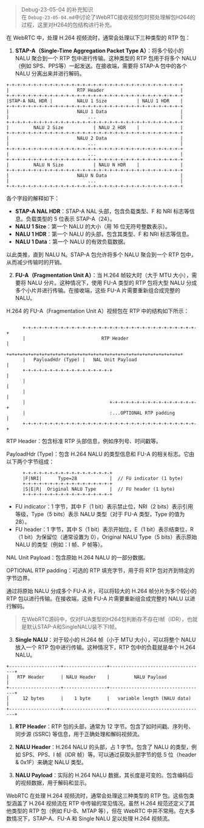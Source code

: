 > Debug-23-05-04 的补充知识  
在 `Debug-23-05-04.md`中讨论了WebRTC接收视频包时预处理解包H264的过程，这里对H264的包结构进行补充。

在 WebRTC 中，处理 H.264 视频流时，通常会处理以下三种类型的 RTP 包：

1. **STAP-A（Single-Time Aggregation Packet Type A）**：将多个较小的 NALU 聚合到一个 RTP 包中进行传输。这种类型的 RTP 包用于将多个 NALU（例如 SPS、PPS等）一起发送。在接收端，需要将 STAP-A 包中的各个 NALU 分离出来并进行解码。
```
+-+-+-+-+-+-+-+-+-+-+-+-+-+-+-+-+-+-+-+-+-+-+-+-+-+-+-+-+-+-+-+-+
|                         RTP Header                            |
+-+-+-+-+-+-+-+-+-+-+-+-+-+-+-+-+-+-+-+-+-+-+-+-+-+-+-+-+-+-+-+-+
|STAP-A NAL HDR |         NALU 1 Size           | NALU 1 HDR    |
+-+-+-+-+-+-+-+-+-+-+-+-+-+-+-+-+-+-+-+-+-+-+-+-+-+-+-+-+-+-+-+-+
|                         NALU 1 Data                           |
|                             ...                               |
+-+-+-+-+-+-+-+-+-+-+-+-+-+-+-+-+-+-+-+-+-+-+-+-+-+-+-+-+-+-+-+-+
|         NALU 2 Size           | NALU 2 HDR    |               |
+-+-+-+-+-+-+-+-+-+-+-+-+-+-+-+-+-+-+-+-+-+-+-+-+-+-+-+-+-+-+-+-+  
|                         NALU 2 Data                           |
|                             ...                               |
+-+-+-+-+-+-+-+-+-+-+-+-+-+-+-+-+-+-+-+-+-+-+-+-+-+-+-+-+-+-+-+-+
|                             ...                               |
+-+-+-+-+-+-+-+-+-+-+-+-+-+-+-+-+-+-+-+-+-+-+-+-+-+-+-+-+-+-+-+-+
|         NALU N Size           | NALU N HDR    |               |
+-+-+-+-+-+-+-+-+-+-+-+-+-+-+-+-+-+-+-+-+-+-+-+-+-+-+-+-+-+-+-+-+  
|                         NALU N Data                           |
|                             ...                               |
+-+-+-+-+-+-+-+-+-+-+-+-+-+-+-+-+-+-+-+-+-+-+-+-+-+-+-+-+-+-+-+-+

```
各个字段的解释如下：

- **STAP-A NAL HDR**：STAP-A NAL 头部，包含负载类型、F 和 NRI 标志等信息。负载类型的 5 位表示 STAP-A（24）。
- **NALU 1 Size**：第一个 NALU 的大小（用 16 位无符号整数表示）。
- **NALU 1 HDR**：第一个 NALU 的头部，包含其类型、F 和 NRI 标志等信息。
- **NALU 1 Data**：第一个 NALU 的有效负载数据。

以此类推，直到 NALU N。STAP-A 包允许将多个 NALU 聚合到一个 RTP 包中，从而减少传输时的开销。



2. **FU-A（Fragmentation Unit A）**：当 H.264 帧较大时（大于 MTU 大小），需要将 NALU 分片。这种情况下，使用 FU-A 类型的 RTP 包将大型 NALU 分成多个小片并进行传输。在接收端，这些 FU-A 片需要重新组合成完整的 NALU。

H.264 的 FU-A（Fragmentation Unit A）视频包在 RTP 中的结构如下所示：

```

      +-+-+-+-+-+-+-+-+-+-+-+-+-+-+-+-+-+-+-+-+-+-+-+-+-+-+-+-+-+-+-+-+
      |                            RTP Header                         |
      +=+=+=+=+=+=+=+=+=+=+=+=+=+=+=+=+=+=+=+=+=+=+=+=+=+=+=+=+=+=+=+=+
      |   PayloadHdr (Type) |   NAL Unit Payload                      |
      +-+-+-+-+-+-+-+-+-+-+-+-+-+-+-+-+                               |
      |                                                               |
      |                                                               |
      |                               +-+-+-+-+-+-+-+-+-+-+-+-+-+-+-+-+
      |                               :...OPTIONAL RTP padding        |
      +-+-+-+-+-+-+-+-+-+-+-+-+-+-+-+-+-+-+-+-+-+-+-+-+-+-+-+-+-+-+-+-+
```

RTP Header：包含标准 RTP 头部信息，例如序列号、时间戳等。

PayloadHdr (Type)：包含 H.264 NALU 的类型信息和 FU-A 的相关标志。它由以下两个字节组成：

```
      +-+-+-+-+-+-+-+-+-+-+-+-+-+-+-+-+
      |F|NRI|      Type=28            |  // FU indicator (1 byte)
      +-+-+-+-+-+-+-+-+-+-+-+-+-+-+-+-+
      |S|E|R|  Original NALU Type     |  // FU header (1 byte)
      +-+-+-+-+-+-+-+-+-+-+-+-+-+-+-+-+
```

- FU indicator：1 字节，其中 F（1 bit）表示禁止位，NRI（2 bits）表示引用等级，Type（5 bits）表示 NALU 类型（对于 FU-A 类型，Type 的值为 28）。
- FU header：1 字节，其中 S（1 bit）表示开始位，E（1 bit）表示结束位，R（1 bit）为保留位（通常设置为 0），Original NALU Type（5 bits）表示原始 NALU 的类型（例如：I 帧、P 帧等）。

NAL Unit Payload：包含原始 H.264 NALU 的一部分数据。

OPTIONAL RTP padding：可选的 RTP 填充字节，用于将 RTP 包对齐到特定的字节边界。

通过将原始 NALU 分成多个 FU-A 片，可以将较大的 H.264 帧分片为多个较小的 RTP 包以进行传输。在接收端，这些 FU-A 片需要重新组合成完整的 NALU 以进行解码。

> 在WebRTC源码中，仅对FUA类型的H264包判断存不存在I帧（IDR），也就是默认STAP-A和SingleNALU装不下I帧。

3. **Single NALU**：对于较小的 H.264 帧（小于 MTU 大小），可以将整个 NALU 放入一个 RTP 包中进行传输。这种情况下，RTP 包中的负载就是单个 H.264 NALU。

```
+-------------------+----------------+-----------------------------------+
|   RTP Header      | NALU Header    |         NALU Payload              |
+-------------------+----------------+-----------------------------------+
|     12 bytes      |    1 byte      |   variable length (NALU data)     |
+-------------------+----------------+-----------------------------------+
```

1. **RTP Header**：RTP 包的头部，通常为 12 字节。包含了如时间戳、序列号、同步源 (SSRC) 等信息，用于正确处理和解码视频流。

2. **NALU Header**：H.264 NALU 的头部，占 1 字节。包含了 NALU 的类型，例如 SPS、PPS、I 帧（IDR 帧）等。可以通过获取头部字节的低 5 位（header & 0x1F）来确定 NALU 类型。

3. **NALU Payload**：实际的 H.264 NALU 数据，其长度是可变的。包含编码后的视频数据，用于解码和显示。

WebRTC 在处理 H.264 视频流时，通常会处理这三种类型的 RTP 包。这些包类型涵盖了 H.264 视频流在 RTP 中传输的常见情况。虽然 H.264 规范还定义了其他类型的 RTP 包（例如 FU-B、MTAP 等），但在 WebRTC 中并不常用。在大多数情况下，STAP-A、FU-A 和 Single NALU 足以处理 H.264 视频流。


